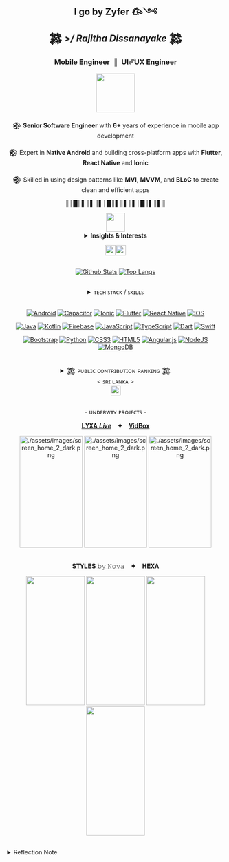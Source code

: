 <!-- [1] : Seaction Header : Main -->
<h2 align="center">
 <strong> I go by Zyfer 𐂃༺ </strong><br> 
 𒄆 <em> >/ Rajitha Dissanayake </em> 𒄆
</h2>

<div align="center">
 <h3>
 Mobile Engineer&nbsp; ║ &nbsp;UI␥UX Engineer
 </h3>

<img src="./assets/images/batman_logo_with_flame.png" height="90"/>

𒆙 **Senior Software Engineer** with **6+** years of experience in mobile app development
<br/>

𒆙 Expert in **Native Android** and building cross-platform apps with **Flutter**, **React Native** and **Ionic**
<br/>

𒆙 Skilled in using design patterns like **MVI**, **MVVM**, and **BLoC** to create clean and efficient apps

 <!-- [1.1] : Seaction Header : Insights & Interests -->

║│█║▌║▌║▌│█║▌║▌║▌│█║▌║▌║

<img src="./assets/images/character_portrait_icon.png" height="44"/>

<details>
<summary> <strong> Insights & Interests </strong> </summary>

<br>

| [Name] <br> &nbsp; Shavinda Dissanayake &nbsp; | [Education] <br> &nbsp;&nbsp; BSc in IT from SLIIT, Sri Lanka &nbsp;&nbsp; | [Current Role] <br> &nbsp; Senior Software Engineer &nbsp; |
| :-: | :-: | :-: |

[![Profile Details](https://github-profile-summary-cards.vercel.app/api/cards/profile-details?username=NovaLogics&layout=compact&bg_color=0D1117&text_color=fff&hide_border=true&theme=github_dark)]()

#

🌾 <img  src="./assets/gifs/lion.gif" width="100"/> 🌾🌾🪨🌾

| Interests                                                                                                           |
| - |
| 📜 **Commenting on Code Like a Poet** - _Because every line tells a story_                                          |
| 🐞 **Debugging Life Choices** - _Figuring out where it all went wrong_                                              |
| 🎨 **Code Commenting Art** - _Writing cryptic messages for future generations_                                      |
| ☕ **Coffee Compiler** - _Running on Java (coffee) all day long_                                                    |
| 🏗️ **Over engineering Simple Problems for fun** - _Turning "Hello World" into a Microservice, <br>Because why not?_ |
| 🏋️‍♀️ **Refactoring for Sport** - _Because it can always be cleaner_                                                   |
| 🏚️ **IDE Personalization** - _Making that workspace feel like home_                                                 |

</details>

 <!-- [1.2] : Seaction Header : PROFILE VIEWS -->
<img 
    align="center" 
    height="24" 
    src="https://img.shields.io/badge/PROFILE_VIEWS_➤-000000?style=for-the-badge&logo=github&logoColor=4EAA25"
/><img 
    align="center" 
    height="24" 
    src="https://profile-counter.glitch.me/{ZyferLink}/count.svg"
/>

</div>

##

<div align="center">

[![Github Stats](https://github-readme-stats.anuraghazra1.vercel.app/api?username=ZyferLink&show_icons=true&line_height=28&show_icons=true&count_private=true&theme=react&hide_border=true&number_format=long&bg_color=0D1117)]()
[![Top Langs](https://github-readme-stats.vercel.app/api/top-langs/?username=ZyferLink&layout=compact&hide_border=true&text_color=fff&theme=react&bg_color=0D1117&langs_count=10&count_private=true&hide=scss)]()

<!-- ![](https://github-readme-streak-stats.herokuapp.com/?user=dizzcode&show_icons=true&line_height=27&theme=dracula&hide_border=false)<br/> -->

</div>

##

<div align="center">

<details>
<summary> ᴛᴇᴄʜ ꜱᴛᴀᴄᴋ / ꜱᴋɪʟʟꜱ  </summary>
<br>

| **Technical Skills** |
| - |
| **Languages & Technologies:** <br> Android (Java, Kotlin), Flutter (Dart), React Native (JS), C#, Swift, <br> Java SE, RxJava, AIDL, Dagger, OpenCV, BLE, OpenGL                                          |
| **Tools & Software:** <br> Android Studio, IntelliJ IDEA, VS Code, Visual Studio, Unity (2D), Postman, Adobe CC                                                                                           |
| **Databases:** <br> MySQL, MS-SQL, SQLite, Firebase, Room DB                                                                                                                                              |
| **Android Architecture Components:** <br> Lifecycle-aware components, Compose (UI Toolkit), ViewModel, LiveData, Navigation, Hilt &nbsp; <br> View Binding, Data Binding, Room DB, WorkManager, DataStore |
| **Design Patterns:** <br> MVI, MVVM, MVP, MVC, Facade, Observer, BLoC                                                                                                                                     |
| **Version Control:** <br> GitHub, GitLab                                                                                                                                                                  |

 <br/>

</details>

 <br/>

[![Android](https://img.shields.io/badge/Android-3DDC84?style=for-the-badge&logo=android&logoColor=white)](#)
[![Capacitor](https://img.shields.io/badge/Capacitor-119EFF?style=for-the-badge&logo=Capacitor&logoColor=white)](#)
[![Ionic](https://img.shields.io/badge/Ionic-3880FF?style=for-the-badge&logo=ionic&logoColor=white)](#)
[![Flutter](https://img.shields.io/badge/Flutter-02569B?style=for-the-badge&logo=flutter&logoColor=white)](#)
[![React Native](https://img.shields.io/badge/React_Native-20232A?style=for-the-badge&logo=react&logoColor=61DAFB)](#)
[![IOS](https://img.shields.io/badge/iOS-000000?style=for-the-badge&logo=ios&logoColor=white)](#)

[![Java](https://img.shields.io/badge/Java-ED8B00?style=for-the-badge&logo=openjdk&logoColor=white)](#)
[![Kotlin](https://img.shields.io/badge/Kotlin-0095D5?&style=for-the-badge&logo=kotlin&logoColor=white)](#)
[![Firebase](https://img.shields.io/badge/firebase-%23039BE5.svg?style=for-the-badge&logo=firebase)](#)
[![JavaScript](https://img.shields.io/badge/JavaScript-F7DF1E?style=for-the-badge&logo=javascript&logoColor=black)](#)
[![TypeScript](https://img.shields.io/badge/typescript-%23007ACC.svg?style=for-the-badge&logo=typescript&logoColor=white)](#)
[![Dart](https://img.shields.io/badge/Dart-0175C2?style=for-the-badge&logo=dart&logoColor=white)](#)
[![Swift](https://img.shields.io/badge/Swift-FA7343?style=for-the-badge&logo=swift&logoColor=white)](#)

[![Bootstrap](https://img.shields.io/badge/bootstrap-%23563D7C.svg?style=for-the-badge&logo=bootstrap&logoColor=white)](#)
[![Python](https://img.shields.io/badge/Python-3776AB?style=for-the-badge&logo=python&logoColor=white)](#)
[![CSS3](https://img.shields.io/badge/css3-%231572B6.svg?style=for-the-badge&logo=css3&logoColor=white)](#)
[![HTML5](https://img.shields.io/badge/html5-%23E34F26.svg?style=for-the-badge&logo=html5&logoColor=white)](#)
[![Angular.js](https://img.shields.io/badge/Angular-DD0031?style=for-the-badge&logo=angular&logoColor=white)](#)
[![NodeJS](https://img.shields.io/badge/node.js-6DA55F?style=for-the-badge&logo=node.js&logoColor=white)](#)
[![MongoDB](https://img.shields.io/badge/MongoDB-4EA94B?style=for-the-badge&logo=mongodb&logoColor=white)](#)

##

 <details>
 <summary> 𒄆 ᴘᴜʙʟɪᴄ ᴄᴏɴᴛʀɪʙᴜᴛɪᴏɴ ʀᴀɴᴋɪɴɢ 𒄆<br>< ꜱʀɪ ʟᴀɴᴋᴀ ></summary>

```yaml
https://committers.top/sri_lanka.html
```

</details>

<img align="center" height="23" src="https://user-badge.committers.top/sri_lanka/zyferlink.svg"/>


</div>

##

<div align="center">

\- ᴜɴᴅᴇʀᴡᴀʏ ᴘʀᴏᴊᴇᴄᴛꜱ -

[𝐋𝐘𝐗𝐀  𝑳𝒊𝒗𝒆](https://github.com/ZyferLink/lyxa-live-flutter-app) &ensp; ✦ &ensp;
[𝐕𝐢𝐝𝐁𝐨𝐱](https://github.com/ZyferLink/vidbox-reactnative-expo-app)


<img src="https://media3.giphy.com/media/v1.Y2lkPTc5MGI3NjExNWR6Nmx2NTFncTc0a2hpYTF0ejBsdTIzZGRtYTc1YWVtdWN3Ymd4MCZlcD12MV9pbnRlcm5hbF9naWZfYnlfaWQmY3Q9Zw/cqsR17pkYzTdIWgkoO/giphy.gif"  width="146" height="260" alt="./assets/images/screen_home_2_dark.png"  />
<img src="https://media2.giphy.com/media/v1.Y2lkPTc5MGI3NjExMzZ3Mm5taXB5eXlwNmZwemo0cHh2ang3OXgxZGk4bjhyMDQ4b29oZyZlcD12MV9pbnRlcm5hbF9naWZfYnlfaWQmY3Q9Zw/JOuxt2iF5VburHNlWH/giphy.gif"  width="146" height="260" alt="./assets/images/screen_home_2_dark.png"  />
<img src="https://media3.giphy.com/media/v1.Y2lkPTc5MGI3NjExNTRidDRvand4aDg0ZGI3bHU5OW45a3Jrcm4xN2h6NGR4anJxNWF3dyZlcD12MV9pbnRlcm5hbF9naWZfYnlfaWQmY3Q9Zw/R49QGAeUea5AQpTE4K/giphy.gif"  width="146" height="260" alt="./assets/images/screen_home_2_dark.png"  />

<br>
<br>


[𝐒𝐓𝐘𝐋𝐄𝐒 𝚋𝚢 𝙽𝚘𝚟𝚊](https://github.com/ZyferLink/styles-by-nova-android-app) &ensp; ✦ &ensp;
[𝐇𝐄𝐗𝐀](https://github.com/ZyferLink/hexa-harry-potter-android-app)

<img src="./assets/demo/styles_app_women.gif"  width="136" height="300" />
<img src="./assets/demo/styles_app_men.gif"  width="136" height="300" />
<img src="./assets/demo/hexa_app_light.gif"  width="136" height="300" />
<img src="./assets/demo/hexa_app_dark.gif"  width="136" height="300" />

</div>

##

 <details>
 <summary> Reflection Note </summary>

<br>

```Ada
-- with Ada.Text_IO; use Ada.Text_IO; procedure

EVERYTHING is
    CHANGING : constant String := "ALWAYS";
begin
   Put_Line (
    "THE ONLY CONSTANT IS CHANGE"
    );
end EVERYTHING;
```

 </details>

 <!-- <samp>♖ MOST ACTIVE USER RANKING ♖ </samp> -->
<!-- https://user-badge.committers.top/sri_lanka/NovaLogics.svg  -->

 <!-- <samp>♖⠀ TOP CONTRIBUTOR RANKING ♖ </samp>  -->
  <!-- https://user-badge.committers.top/sri_lanka_public/NovaLogics.svg  -->
<!-- ![Top Contributor](https://img.shields.io/badge/%20Top%20Contributor%20%20➤-black)
[![committers.top badge](https://user-badge.committers.top/sri_lanka_public/NovaLogics.svg)]()  -->

 <!-- ICONS:  ▄︻̷̿┻̿═━一  ♞▀▄▀▄♝▀▄ 𒅒𒈔𒅒𒇫𒄆 🀢 🀣 🀦 🀤 🀥 𓅇
🀥𐦐   𐦆  𐂂   𐦖  𐂃  𖤍 🜲  *ੈ✩‧₊˚༺☆༻*ੈ✩‧₊˚𓅓ᯓ★ ᯓ★:
 𒆙 🙤 ꘏ ꘏ ꘏ ꘏  𐂃  ꘏ 𖤍  ꘏ 𐂂  ꘏  ꘏ ꘏ ꘏ 🙦 𒆙  
 ꘏ ꘏ ꘏ ꘏ ꘏ ꘏ ꘏ ꘏ ꘏-->
